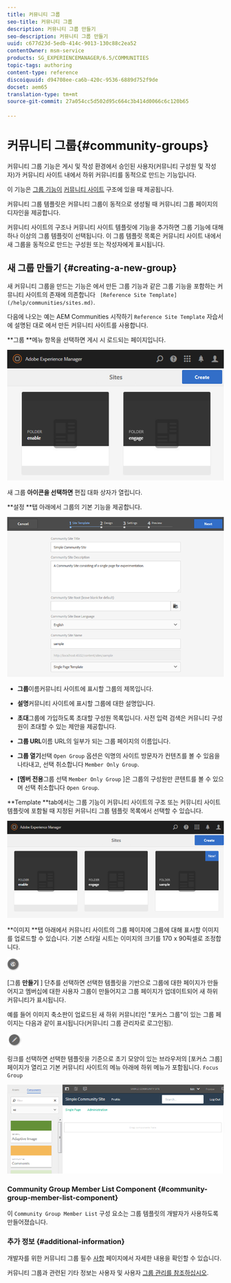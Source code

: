 ```yaml
---
title: 커뮤니티 그룹
seo-title: 커뮤니티 그룹
description: 커뮤니티 그룹 만들기
seo-description: 커뮤니티 그룹 만들기
uuid: c677d23d-5edb-414c-9013-130c88c2ea52
contentOwner: msm-service
products: SG_EXPERIENCEMANAGER/6.5/COMMUNITIES
topic-tags: authoring
content-type: reference
discoiquuid: d94708ee-ca6b-420c-9536-6889d752f9de
docset: aem65
translation-type: tm+mt
source-git-commit: 27a054cc5d502d95c664c3b414d0066c6c120b65

---
```



# 커뮤니티 그룹{#community-groups}

커뮤니티 그룹 기능은 게시 및 작성 환경에서 승인된 사용자(커뮤니티 구성원 및 작성자)가 커뮤니티 사이트 내에서 하위 커뮤니티를 동적으로 만드는 기능입니다.

이 기능은 [그룹 기능이](/help/communities/functions.md#groups-function) [커뮤니티 사이트](/help/communities/sites-console.md) 구조에 있을 때 제공됩니다.

커뮤니티 그룹 템플릿은 [](/help/communities/tools-groups.md) 커뮤니티 그룹이 동적으로 생성될 때 커뮤니티 그룹 페이지의 디자인을 제공합니다.

커뮤니티 사이트의 구조나 커뮤니티 사이트 템플릿에 기능을 추가하면 그룹 기능에 대해 하나 이상의 그룹 템플릿이 선택됩니다. 이 그룹 템플릿 목록은 커뮤니티 사이트 내에서 새 그룹을 동적으로 만드는 구성원 또는 작성자에게 표시됩니다.

## 새 그룹 만들기 {#creating-a-new-group}

새 커뮤니티 그룹을 만드는 기능은 에서 만든 그룹 기능과 같은 그룹 기능을 포함하는 커뮤니티 사이트의 존재에 의존합니다 ` [Reference Site Template](/help/communities/sites.md)`.

다음에 나오는 예는 AEM Communities 시작하기 `Reference Site Template` 자습서에 설명된 대로 에서 만든 커뮤니티 사이트를 [](/help/communities/getting-started.md) 사용합니다.

**그룹 **메뉴 항목을 선택하면 게시 시 로드되는 페이지입니다.

![chlimage_1-85](assets/chlimage_1-85.png)

새 그룹 **아이콘을 선택하면** 편집 대화 상자가 열립니다.

**설정 **탭 아래에서 그룹의 기본 기능을 제공합니다.

![chlimage_1-86](assets/chlimage_1-86.png)

* **그룹**&#x200B;이름커뮤니티 사이트에 표시할 그룹의 제목입니다.

* **설명**&#x200B;커뮤니티 사이트에 표시할 그룹에 대한 설명입니다.

* **초대**&#x200B;그룹에 가입하도록 초대할 구성원 목록입니다. 사전 입력 검색은 커뮤니티 구성원이 초대할 수 있는 제안을 제공합니다.

* **그룹 URL**&#x200B;이름 URL의 일부가 되는 그룹 페이지의 이름입니다.

* **그룹 열기**&#x200B;선택 `Open Group` 옵션은 익명의 사이트 방문자가 컨텐츠를 볼 수 있음을 나타내고, 선택 취소합니다 `Member Only Group`.

* **[멤버 전용**&#x200B;그룹 선택 `Member Only Group` ]은 그룹의 구성원만 콘텐트를 볼 수 있으며 선택 취소합니다 `Open Group`.

**Template **tab에서는 그룹 기능이 커뮤니티 사이트의 구조 또는 커뮤니티 사이트 템플릿에 포함될 때 지정된 커뮤니티 그룹 템플릿 목록에서 선택할 수 있습니다.

![chlimage_1-87](assets/chlimage_1-87.png)

**이미지 **탭 아래에서 커뮤니티 사이트의 그룹 페이지에 그룹에 대해 표시할 이미지를 업로드할 수 있습니다. 기본 스타일 시트는 이미지의 크기를 170 x 90픽셀로 조정합니다.

![chlimage_1-88](assets/chlimage_1-88.png)

[그룹 **만들기** ] 단추를 선택하면 선택한 템플릿을 기반으로 그룹에 대한 페이지가 만들어지고 멤버십에 대한 사용자 그룹이 만들어지고 그룹 페이지가 업데이트되어 새 하위 커뮤니티가 표시됩니다.

예를 들어 이미지 축소판이 업로드된 새 하위 커뮤니티인 &quot;포커스 그룹&quot;이 있는 그룹 페이지는 다음과 같이 표시됩니다(커뮤니티 그룹 관리자로 로그인됨).

![chlimage_1-89](assets/chlimage_1-89.png)

링크를 선택하면 선택한 템플릿을 기준으로 초기 모양이 있는 브라우저의 [포커스 그룹] 페이지가 열리고 기본 커뮤니티 사이트의 메뉴 아래에 하위 메뉴가 포함됩니다. `Focus Group`

![chlimage_1-90](assets/chlimage_1-90.png)

### Community Group Member List Component {#community-group-member-list-component}

이 `Community Group Member List` 구성 요소는 그룹 템플릿의 개발자가 사용하도록 만들어졌습니다.

### 추가 정보 {#additional-information}

개발자를 위한 커뮤니티 그룹 필수 [사항](/help/communities/essentials-groups.md) 페이지에서 자세한 내용을 확인할 수 있습니다.

커뮤니티 그룹과 관련된 기타 정보는 사용자 및 사용자 [그룹 관리를 참조하십시오](/help/communities/users.md).
